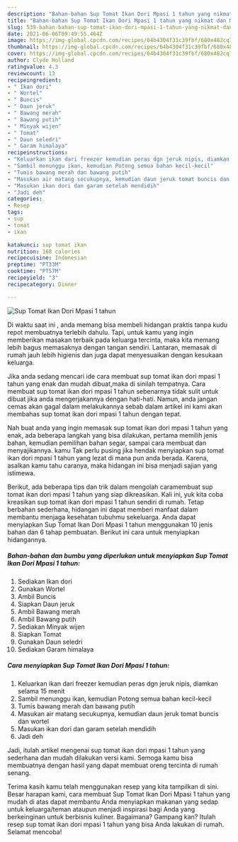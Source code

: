 ```yaml
---
description: "Bahan-bahan Sup Tomat Ikan Dori Mpasi 1 tahun yang nikmat dan Mudah Dibuat"
title: "Bahan-bahan Sup Tomat Ikan Dori Mpasi 1 tahun yang nikmat dan Mudah Dibuat"
slug: 539-bahan-bahan-sup-tomat-ikan-dori-mpasi-1-tahun-yang-nikmat-dan-mudah-dibuat
date: 2021-06-06T09:49:55.464Z
image: https://img-global.cpcdn.com/recipes/64b4304f31c39fbf/680x482cq70/sup-tomat-ikan-dori-mpasi-1-tahun-foto-resep-utama.jpg
thumbnail: https://img-global.cpcdn.com/recipes/64b4304f31c39fbf/680x482cq70/sup-tomat-ikan-dori-mpasi-1-tahun-foto-resep-utama.jpg
cover: https://img-global.cpcdn.com/recipes/64b4304f31c39fbf/680x482cq70/sup-tomat-ikan-dori-mpasi-1-tahun-foto-resep-utama.jpg
author: Clyde Holland
ratingvalue: 4.3
reviewcount: 13
recipeingredient:
- " Ikan dori"
- " Wortel"
- " Buncis"
- " Daun jeruk"
- " Bawang merah"
- " Bawang putih"
- " Minyak wijen"
- " Tomat"
- " Daun seledri"
- " Garam himalaya"
recipeinstructions:
- "Keluarkan ikan dari freezer kemudian peras dgn jeruk nipis, diamkan selama 15 menit"
- "Sambil menunggu ikan, kemudian Potong semua bahan kecil-kecil"
- "Tumis bawang merah dan bawang putih"
- "Masukan air matang secukupnya, kemudian daun jeruk tomat buncis dan wortel"
- "Masukan ikan dori dan garam setelah mendidih"
- "Jadi deh"
categories:
- Resep
tags:
- sup
- tomat
- ikan

katakunci: sup tomat ikan 
nutrition: 168 calories
recipecuisine: Indonesian
preptime: "PT33M"
cooktime: "PT57M"
recipeyield: "3"
recipecategory: Dinner

---
```



![Sup Tomat Ikan Dori Mpasi 1 tahun](https://img-global.cpcdn.com/recipes/64b4304f31c39fbf/680x482cq70/sup-tomat-ikan-dori-mpasi-1-tahun-foto-resep-utama.jpg)

Di waktu  saat ini , anda memang bisa membeli hidangan praktis tanpa kudu repot membuatnya terlebih dahulu. Tapi, untuk kamu yang ingin memberikan masakan terbaik pada keluarga tercinta, maka kita memang lebih bagus memasaknya dengan tangan sendiri. Lantaran, memasak di rumah jauh lebih higienis dan juga dapat menyesuaikan dengan kesukaan keluarga.

Jika anda sedang mencari ide cara membuat sup tomat ikan dori mpasi 1 tahun yang enak dan mudah dibuat,maka di sinilah tempatnya. Cara membuat sup tomat ikan dori mpasi 1 tahun  sebenarnya tidak sulit untuk dibuat jika anda mengerjakannya dengan hati-hati. Namun, anda jangan cemas akan gagal dalam melakukannya 
sebab dalam artikel ini kami akan membahas sup tomat ikan dori mpasi 1 tahun dengan tepat.  



Nah buat anda yang ingin memasak sup tomat ikan dori mpasi 1 tahun yang enak, ada beberapa langkah yang bisa dilakukan, pertama memilih jenis bahan, kemudian pemilihan bahan segar, sampai cara membuat dan menyajikannya. kamu Tak perlu pusing jika hendak menyiapkan sup tomat ikan dori mpasi 1 tahun yang lezat di mana pun anda berada. Karena, asalkan kamu  tahu caranya, maka hidangan ini bisa menjadi sajian yang istimewa.

Berikut, ada beberapa tips dan trik dalam mengolah caramembuat sup tomat ikan dori mpasi 1 tahun yang siap dikreasikan. Kali ini, yuk kita coba kreasikan sup tomat ikan dori mpasi 1 tahun sendiri di rumah. Tetap berbahan sederhana, hidangan ini dapat memberi manfaat dalam membantu menjaga kesehatan tubuhmu sekeluarga. Anda dapat menyiapkan Sup Tomat Ikan Dori Mpasi 1 tahun menggunakan 10 jenis bahan dan 6 tahap pembuatan. Berikut ini cara untuk menyiapkan hidangannya.

<!--inarticleads1-->

##### Bahan-bahan dan bumbu yang diperlukan untuk menyiapkan Sup Tomat Ikan Dori Mpasi 1 tahun:

1. Sediakan  Ikan dori
1. Gunakan  Wortel
1. Ambil  Buncis
1. Siapkan  Daun jeruk
1. Ambil  Bawang merah
1. Ambil  Bawang putih
1. Sediakan  Minyak wijen
1. Siapkan  Tomat
1. Gunakan  Daun seledri
1. Sediakan  Garam himalaya




<!--inarticleads2-->

##### Cara menyiapkan Sup Tomat Ikan Dori Mpasi 1 tahun:

1. Keluarkan ikan dari freezer kemudian peras dgn jeruk nipis, diamkan selama 15 menit
1. Sambil menunggu ikan, kemudian Potong semua bahan kecil-kecil
1. Tumis bawang merah dan bawang putih
1. Masukan air matang secukupnya, kemudian daun jeruk tomat buncis dan wortel
1. Masukan ikan dori dan garam setelah mendidih
1. Jadi deh




Jadi, itulah artikel mengenai  sup tomat ikan dori mpasi 1 tahun  yang sederhana dan mudah dilakukan versi kami. Semoga kamu bisa membuatnya dengan hasil yang dapat membuat oreng tercinta di rumah senang. 

Terima kasih kamu telah menggunakan resep yang kita tampilkan di sini. Besar harapan kami, cara membuat  Sup Tomat Ikan Dori Mpasi 1 tahun yang mudah di atas dapat membantu Anda menyiapkan makanan yang sedap untuk keluarga/teman ataupun menjadi inspirasi bagi Anda yang berkeinginan untuk berbisnis kuliner. Bagaimana? Gampang kan? Itulah resep sup tomat ikan dori mpasi 1 tahun yang bisa Anda lakukan di rumah. Selamat mencoba!

